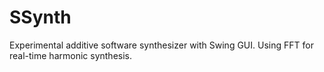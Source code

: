 # SSynth
Experimental additive software synthesizer with Swing GUI. Using FFT for real-time harmonic synthesis.
